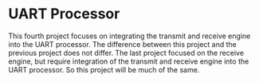# UART Processor
This fourth project focuses on integrating the transmit and receive engine into the UART processor. The difference between this project and the previous project does not differ. The last project focused on the receive engine, but require integration of the transmit and receive engine into the UART processor. So this project will be much of the same.
